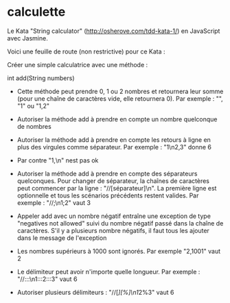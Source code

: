 calculette
==========

Le Kata "String calculator" (http://osherove.com/tdd-kata-1/) en JavaScript avec Jasmine.

Voici une feuille de route (non restrictive) pour ce Kata :

Créer une simple calculatrice avec une méthode :

int add(String numbers)

* Cette méthode peut prendre 0, 1 ou 2 nombres et retournera leur somme (pour une chaîne de caractères vide, elle retournera 0).
   Par exemple : "", "1" ou "1,2"

* Autoriser la méthode add à prendre en compte un nombre quelconque de nombres

* Autoriser la méthode add à prendre en compte les retours à ligne en plus des virgules comme séparateur.
   Par exemple : "1\n2,3" donne 6

* Par contre "1,\n" nest pas ok

* Autoriser la méthode add à prendre en compte des séparateurs quelconques. Pour changer de séparateur, la chaînes de caractères peut commencer par la ligne : "//[séparateur]\n". La première ligne est optionnelle et tous les scénarios précédents restent valides.
   Par exemple : "//;\n1;2" vaut 3

* Appeler add avec un nombre négatif entraîne une exception de type "negatives not allowed" suivi du nombre négatif passé dans la chaîne de caractères. S'il y a plusieurs nombre négatifs, il faut tous les ajouter dans le message de l'exception

* Les nombres supérieurs à 1000 sont ignorés. Par exemple "2,1001" vaut 2

* Le délimiteur peut avoir n'importe quelle longueur. Par exemple : "//:::\n1:::2:::3" vaut 6

* Autoriser plusieurs délimiteurs : "//[*][%]\n1*2%3" vaut 6

